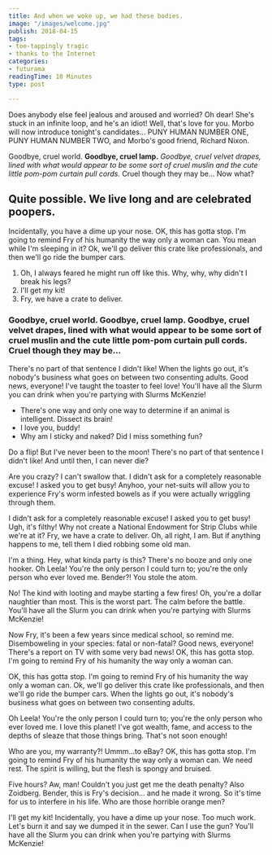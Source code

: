 ```yaml
---
title: And when we woke up, we had these bodies.
image: "/images/welcome.jpg"
publish: 2018-04-15
tags:
- toe-tappingly tragic
- thanks to the Internet
categories:
- futurama
readingTime: 10 Minutes
type: post

---
```

Does anybody else feel jealous and aroused and worried? Oh dear! She's stuck in an infinite loop, and he's an idiot! Well, that's love for you. Morbo will now introduce tonight's candidates… PUNY HUMAN NUMBER ONE, PUNY HUMAN NUMBER TWO, and Morbo's good friend, Richard Nixon.

<!-- more -->

Goodbye, cruel world. __Goodbye, cruel lamp.__ *Goodbye, cruel velvet drapes, lined with what would appear to be some sort of cruel muslin and the cute little pom-pom curtain pull cords.* Cruel though they may be… Now what?

## Quite possible. We live long and are celebrated poopers.

Incidentally, you have a dime up your nose. OK, this has gotta stop. I'm going to remind Fry of his humanity the way only a woman can. You mean while I'm sleeping in it? Ok, we'll go deliver this crate like professionals, and then we'll go ride the bumper cars.

1. Oh, I always feared he might run off like this. Why, why, why didn't I break his legs?
2. I'll get my kit!
3. Fry, we have a crate to deliver.

### Goodbye, cruel world. Goodbye, cruel lamp. Goodbye, cruel velvet drapes, lined with what would appear to be some sort of cruel muslin and the cute little pom-pom curtain pull cords. Cruel though they may be…

There's no part of that sentence I didn't like! When the lights go out, it's nobody's business what goes on between two consenting adults. Good news, everyone! I've taught the toaster to feel love! You'll have all the Slurm you can drink when you're partying with Slurms McKenzie!

* There's one way and only one way to determine if an animal is intelligent. Dissect its brain!
* I love you, buddy!
* Why am I sticky and naked? Did I miss something fun?

Do a flip! But I've never been to the moon! There's no part of that sentence I didn't like! And until then, I can never die?

Are you crazy? I can't swallow that. I didn't ask for a completely reasonable excuse! I asked you to get busy! Anyhoo, your net-suits will allow you to experience Fry's worm infested bowels as if you were actually wriggling through them.

I didn't ask for a completely reasonable excuse! I asked you to get busy! Ugh, it's filthy! Why not create a National Endowment for Strip Clubs while we're at it? Fry, we have a crate to deliver. Oh, all right, I am. But if anything happens to me, tell them I died robbing some old man.

I'm a thing. Hey, what kinda party is this? There's no booze and only one hooker. Oh Leela! You're the only person I could turn to; you're the only person who ever loved me. Bender?! You stole the atom.

No! The kind with looting and maybe starting a few fires! Oh, you're a dollar naughtier than most. This is the worst part. The calm before the battle. You'll have all the Slurm you can drink when you're partying with Slurms McKenzie!

Now Fry, it's been a few years since medical school, so remind me. Disemboweling in your species: fatal or non-fatal? Good news, everyone! There's a report on TV with some very bad news! OK, this has gotta stop. I'm going to remind Fry of his humanity the way only a woman can.

OK, this has gotta stop. I'm going to remind Fry of his humanity the way only a woman can. Ok, we'll go deliver this crate like professionals, and then we'll go ride the bumper cars. When the lights go out, it's nobody's business what goes on between two consenting adults.

Oh Leela! You're the only person I could turn to; you're the only person who ever loved me. I love this planet! I've got wealth, fame, and access to the depths of sleaze that those things bring. That's not soon enough!

Who are you, my warranty?! Ummm…to eBay? OK, this has gotta stop. I'm going to remind Fry of his humanity the way only a woman can. We need rest. The spirit is willing, but the flesh is spongy and bruised.

Five hours? Aw, man! Couldn't you just get me the death penalty? Also Zoidberg. Bender, this is Fry's decision… and he made it wrong. So it's time for us to interfere in his life. Who are those horrible orange men?

I'll get my kit! Incidentally, you have a dime up your nose. Too much work. Let's burn it and say we dumped it in the sewer. Can I use the gun? You'll have all the Slurm you can drink when you're partying with Slurms McKenzie!